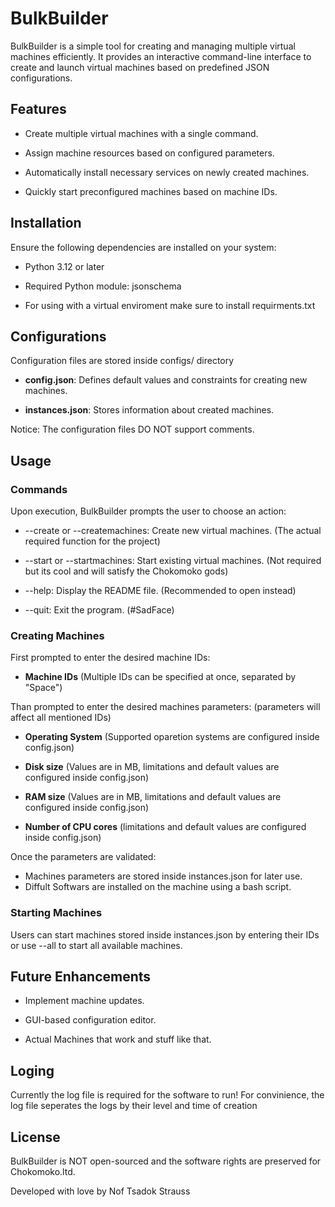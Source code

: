 BulkBuilder
===========

BulkBuilder is a simple tool for creating and managing multiple virtual machines efficiently. It provides an interactive command-line interface to create and launch virtual machines based on predefined JSON configurations.


Features
--------

*   Create multiple virtual machines with a single command.
    
*   Assign machine resources based on configured parameters.
    
*   Automatically install necessary services on newly created machines.
    
*   Quickly start preconfigured machines based on machine IDs.
    

Installation
------------

Ensure the following dependencies are installed on your system:

*   Python 3.12 or later
    
*   Required Python module: jsonschema

*   For using with a virtual enviroment make sure to install requirments.txt
        

Configurations
-------------

Configuration files are stored inside configs/ directory

*   **config.json**: Defines default values and constraints for creating new machines.
    
*   **instances.json**: Stores information about created machines.

Notice: The configuration files DO NOT support comments.

Usage
-----

### Commands

Upon execution, BulkBuilder prompts the user to choose an action:
    
*   \--create or --createmachines: Create new virtual machines. (The actual required function for the project)

*   \--start or --startmachines: Start existing virtual machines. (Not required but its cool and will satisfy the Chokomoko gods)
    
*   \--help: Display the README file. (Recommended to open instead)
    
*   \--quit: Exit the program. (#SadFace)
    

### Creating Machines

First prompted to enter the desired machine IDs:

*   **Machine IDs** (Multiple IDs can be specified at once, separated by "Space")

Than prompted to enter the desired machines parameters: (parameters will affect all mentioned IDs)
    
*   **Operating System** (Supported oparetion systems are configured inside config.json)
    
*   **Disk size** (Values are in MB, limitations and default values are configured inside config.json)
    
*   **RAM size** (Values are in MB, limitations and default values are configured inside config.json)
    
*   **Number of CPU cores** (limitations and default values are configured inside config.json)
    

Once the parameters are validated:
*   Machines parameters are stored inside instances.json for later use.
*   Diffult Softwars are installed on the machine using a bash script.


### Starting Machines

Users can start machines stored inside instances.json by entering their IDs or use --all to start all available machines.
    

Future Enhancements
-------------------

*   Implement machine updates.
    
*   GUI-based configuration editor.

*   Actual Machines that work and stuff like that.

Loging
-------------------
Currently the log file is required for the software to run!
For convinience, the log file seperates the logs by their level and time of creation

License
-------

BulkBuilder is NOT open-sourced and the software rights are preserved for Chokomoko.ltd.

Developed with love by Nof Tsadok Strauss

